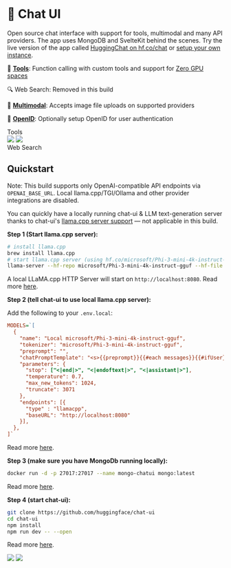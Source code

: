 # 🤗 Chat UI

Open source chat interface with support for tools, multimodal and many API providers. The app uses MongoDB and SvelteKit behind the scenes. Try the live version of the app called [HuggingChat on hf.co/chat](https://huggingface.co/chat) or [setup your own instance](./installation/spaces).

🔧 **[Tools](./configuration/models/tools)**: Function calling with custom tools and support for [Zero GPU spaces](https://huggingface.co/spaces/enzostvs/zero-gpu-spaces)

🔍 Web Search: Removed in this build

🐙 **[Multimodal](./configuration/models/multimodal)**: Accepts image file uploads on supported providers

👤 **[OpenID](./configuration/open-id)**: Optionally setup OpenID for user authentication

<div class="flex gap-x-4">

<div>
Tools
<div class="flex justify-center">
<img class="block dark:hidden" src="https://huggingface.co/datasets/huggingface/documentation-images/resolve/main/chat-ui/tools-light.png" height="auto"/>
<img class="hidden dark:block" src="https://huggingface.co/datasets/huggingface/documentation-images/resolve/main/chat-ui/tools-dark.png" height="auto"/>
</div>
</div>

<div>
Web Search
<div class="flex justify-center">

</div>
</div>

</div>

## Quickstart

Note: This build supports only OpenAI-compatible API endpoints via `OPENAI_BASE_URL`. Local llama.cpp/TGI/Ollama and other provider integrations are disabled.

You can quickly have a locally running chat-ui & LLM text-generation server thanks to chat-ui's [llama.cpp server support](https://huggingface.co/docs/chat-ui/configuration/models/providers/llamacpp) — not applicable in this build.

**Step 1 (Start llama.cpp server):**

```bash
# install llama.cpp
brew install llama.cpp
# start llama.cpp server (using hf.co/microsoft/Phi-3-mini-4k-instruct-gguf as an example)
llama-server --hf-repo microsoft/Phi-3-mini-4k-instruct-gguf --hf-file Phi-3-mini-4k-instruct-q4.gguf -c 4096
```

A local LLaMA.cpp HTTP Server will start on `http://localhost:8080`. Read more [here](https://huggingface.co/docs/chat-ui/configuration/models/providers/llamacpp).

**Step 2 (tell chat-ui to use local llama.cpp server):**

Add the following to your `.env.local`:

```ini
MODELS=`[
  {
    "name": "Local microsoft/Phi-3-mini-4k-instruct-gguf",
    "tokenizer": "microsoft/Phi-3-mini-4k-instruct-gguf",
    "preprompt": "",
    "chatPromptTemplate": "<s>{{preprompt}}{{#each messages}}{{#ifUser}}<|user|>\n{{content}}<|end|>\n<|assistant|>\n{{/ifUser}}{{#ifAssistant}}{{content}}<|end|>\n{{/ifAssistant}}{{/each}}",
    "parameters": {
      "stop": ["<|end|>", "<|endoftext|>", "<|assistant|>"],
      "temperature": 0.7,
      "max_new_tokens": 1024,
      "truncate": 3071
    },
    "endpoints": [{
      "type" : "llamacpp",
      "baseURL": "http://localhost:8080"
    }],
  },
]`
```

Read more [here](https://huggingface.co/docs/chat-ui/configuration/models/providers/llamacpp).

**Step 3 (make sure you have MongoDb running locally):**

```bash
docker run -d -p 27017:27017 --name mongo-chatui mongo:latest
```

Read more [here](https://github.com/huggingface/chat-ui?tab=Readme-ov-file#database).

**Step 4 (start chat-ui):**

```bash
git clone https://github.com/huggingface/chat-ui
cd chat-ui
npm install
npm run dev -- --open
```

Read more [here](https://github.com/huggingface/chat-ui?tab=readme-ov-file#launch).

<div class="flex justify-center">
<img class="block dark:hidden" src="https://huggingface.co/datasets/huggingface/documentation-images/resolve/main/chat-ui/llamacpp-light.png" height="auto"/>
<img class="hidden dark:block" src="https://huggingface.co/datasets/huggingface/documentation-images/resolve/main/chat-ui/llamacpp-dark.png" height="auto"/>
</div>
